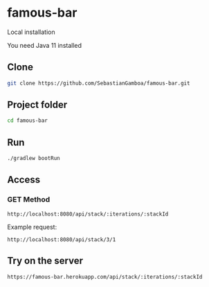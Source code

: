# famous-bar

Local installation

You need Java 11 installed

Clone
--------

```sh
git clone https://github.com/SebastianGamboa/famous-bar.git
```

Project folder
--------

```sh
cd famous-bar
```

Run
--------

```sh
./gradlew bootRun
```

Access
--------

### GET Method

```
http://localhost:8080/api/stack/:iterations/:stackId
```

Example request:

```
http://localhost:8080/api/stack/3/1
```

Try on the server
--------

```
https://famous-bar.herokuapp.com/api/stack/:iterations/:stackId
```
